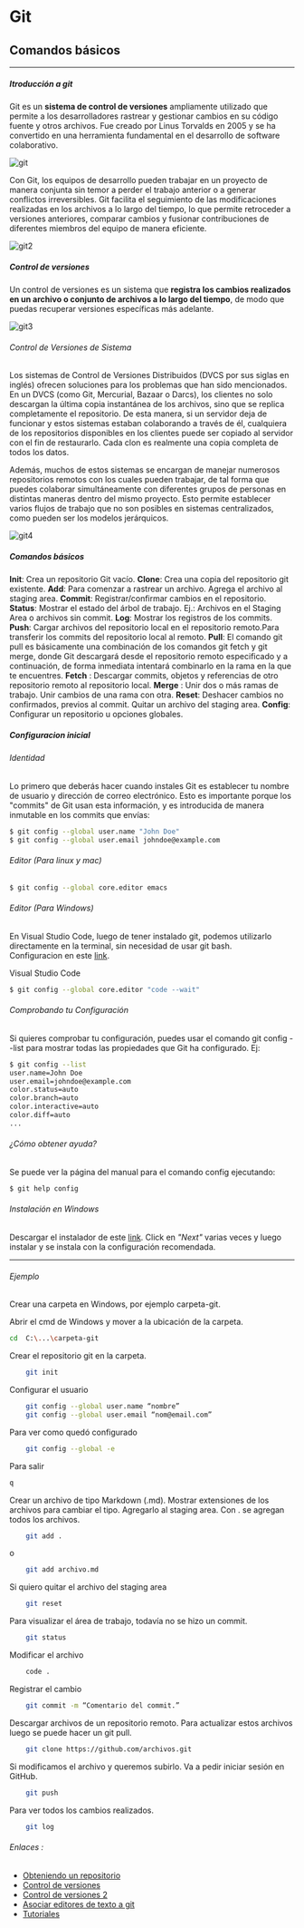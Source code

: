 # Git 
## Comandos básicos
-----
##### Itroducción a git

Git es un **sistema de control de versiones** ampliamente utilizado que permite a los desarrolladores rastrear y gestionar cambios en su código fuente y otros archivos. Fue creado por Linus Torvalds en 2005 y se ha convertido en una herramienta fundamental en el desarrollo de software colaborativo.

![git][imagengit]

Con Git, los equipos de desarrollo pueden trabajar en un proyecto de manera conjunta sin temor a perder el trabajo anterior o a generar conflictos irreversibles. Git facilita el seguimiento de las modificaciones realizadas en los archivos a lo largo del tiempo, lo que permite retroceder a versiones anteriores, comparar cambios y fusionar contribuciones de diferentes miembros del equipo de manera eficiente.

![git2][imagengit2]

##### Control de versiones
Un control de versiones es un sistema que **registra los cambios realizados en un archivo o conjunto de archivos a lo largo del tiempo**, de modo que puedas recuperar versiones específicas más adelante.

![git3][imagenversion]

###### Control de Versiones de Sistema 
Los sistemas de Control de Versiones Distribuidos (DVCS por sus siglas en inglés) ofrecen soluciones para los problemas que han sido mencionados. En un DVCS (como Git, Mercurial, Bazaar o Darcs), los clientes no solo descargan la última copia instantánea de los archivos, sino que se replica completamente el repositorio. De esta manera, si un servidor deja de funcionar y estos sistemas estaban colaborando a través de él, cualquiera de los repositorios disponibles en los clientes puede ser copiado al servidor con el fin de restaurarlo. Cada clon es realmente una copia completa de todos los datos.


Además, muchos de estos sistemas se encargan de manejar numerosos repositorios remotos con los cuales pueden trabajar, de tal forma que puedes colaborar simultáneamente con diferentes grupos de personas en distintas maneras dentro del mismo proyecto. Esto permite establecer varios flujos de trabajo que no son posibles en sistemas centralizados, como pueden ser los modelos jerárquicos.

![git4][imagenversion2]

##### Comandos básicos

**Init**: Crea un repositorio Git vacío.
**Clone**: Crea una copia del repositorio git existente.
**Add**: Para comenzar a rastrear un archivo. Agrega el archivo al staging area.
**Commit**: Registrar/confirmar cambios en el repositorio. 
**Status**: Mostrar el estado del árbol de trabajo. Ej.: Archivos en el Staging Area o archivos sin commit.
**Log**: Mostrar los registros de los commits.
**Push**: Cargar archivos del repositorio local en el repositorio remoto.Para transferir los commits del repositorio local al remoto.
**Pull**: El comando git pull es básicamente una combinación de los comandos git fetch y git merge, donde Git descargará desde el repositorio remoto especificado y a continuación, de forma inmediata intentará combinarlo en la rama en la que te encuentres.
**Fetch** : Descargar commits, objetos y referencias de otro repositorio remoto al repositorio local.
**Merge** : Unir dos o más ramas de trabajo. Unir cambios de una rama con otra. 
**Reset**: Deshacer cambios no confirmados, previos al commit. Quitar un archivo del staging area.
**Config**: Configurar un repositorio u opciones globales.

##### Configuracion inicial
###### Identidad
Lo primero que deberás hacer cuando instales Git es establecer tu nombre de usuario y dirección de correo electrónico. Esto es importante porque los "commits" de Git usan esta información, y es introducida de manera inmutable en los commits que envías:

```sh
$ git config --global user.name "John Doe"
$ git config --global user.email johndoe@example.com
```
###### Editor (Para linux y mac)

```sh
$ git config --global core.editor emacs
```

###### Editor (Para Windows) 

En Visual Studio Code, luego de tener instalado git, podemos utilizarlo directamente en la terminal, sin necesidad de usar git bash.  
Configuracion en este [link](https://www.digitalocean.com/community/tutorials/how-to-use-git-integration-in-visual-studio-code-es).

Visual Studio Code

```sh
$ git config --global core.editor "code --wait"
```

###### Comprobando tu Configuración
Si quieres comprobar tu configuración, puedes usar el comando git config --list para mostrar todas las propiedades que Git ha configurado. Ej:
```sh
$ git config --list
user.name=John Doe
user.email=johndoe@example.com
color.status=auto
color.branch=auto
color.interactive=auto
color.diff=auto
...
```

###### ¿Cómo obtener ayuda?

Se puede ver la página del manual para el comando config ejecutando:
```sh
$ git help config
```

###### Instalación en Windows
Descargar el instalador de este [link](https://git-scm.com/download/win).
Click en _"Next"_ varias veces y luego instalar y se instala con la configuración recomendada. 

----
###### Ejemplo
Crear una carpeta en Windows, por ejemplo carpeta-git.

Abrir el cmd de Windows y mover a la ubicación de la carpeta. 
```sh
cd  C:\...\carpeta-git
```

Crear el repositorio git en la carpeta.
```sh
	git init 
```

Configurar el usuario
```sh
	git config --global user.name “nombre”
	git config --global user.email “nom@email.com”
```

Para ver como quedó configurado
```sh
	git config --global -e
```

Para salir
```sh
q
```

Crear un archivo de tipo Markdown (.md). Mostrar extensiones de los archivos para cambiar el tipo.
Agregarlo al staging area. Con . se agregan todos los archivos.
```sh
	git add .
```
o 
```sh
	git add archivo.md
```

Si quiero quitar el archivo del staging area
```sh
	git reset
```

Para visualizar el área de trabajo, todavía no se hizo un commit.
```sh
	git status
```

Modificar el archivo 
```sh
	code .
```

Registrar el cambio
```sh
	git commit -m “Comentario del commit.”
```

Descargar archivos de un repositorio remoto. Para actualizar estos archivos luego se puede hacer un git pull.
```sh
	git clone https://github.com/archivos.git
```

Si modificamos el archivo y queremos subirlo. Va a pedir iniciar sesión en GitHub.
```sh
	git push
```

Para ver todos los cambios realizados.
```sh
	git log
```

###### Enlaces :
- [Obteniendo un repositorio](https://git-scm.com/book/es/v2/Fundamentos-de-Git-Obteniendo-un-repositorio-Git)
- [Control de versiones](https://git-scm.com/book/en/v2/Getting-Started-About-Version-Control)
- [Control de versiones 2](https://git-scm.com/book/es/v2/Inicio---Sobre-el-Control-de-Versiones-Fundamentos-de-Git)
- [Asociar editores de texto a git](https://docs.github.com/es/get-started/getting-started-with-git/associating-text-editors-with-git)
- [Tutoriales](https://www.atlassian.com/git/tutorials)

[imagengit]: https://git-scm.com/images/about/index1@2x.png
[imagengit2]: https://git-scm.com/book/en/v2/images/areas.png
[imagenversion]: https://git-scm.com/book/en/v2/images/distributed.png
[imagenversion2]: https://git-scm.com/book/en/v2/images/deltas.png


